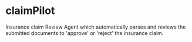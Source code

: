 # claimPilot
Insurance claim Review Agent which automatically parses and reviews the submitted documents to 'approve' or 'reject' the insurance claim.
